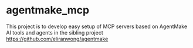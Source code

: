 # agentmake_mcp

This project is to develop easy setup of MCP servers based on AgentMake AI tools and agents in the sibling project https://github.com/eliranwong/agentmake
